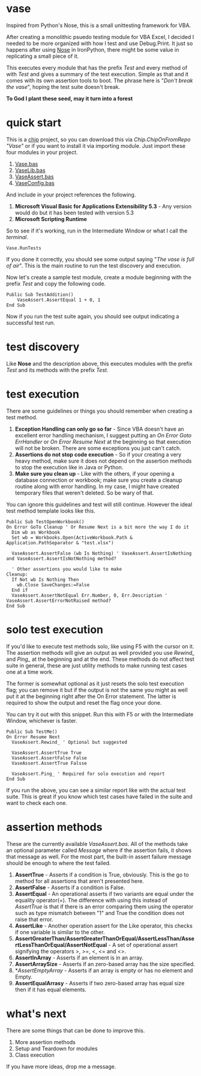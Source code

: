 vase
====

Inspired from Python's Nose, this is a small unittesting framework for VBA.

After creating a monolithic psuedo testing module for VBA Excel, I decided I needed to be more organized with how I test and use Debug.Print. It just so happens after using <a href="http://nose.readthedocs.org/en/latest/">Nose</a> in IronPython, there might be some value in replicating a small piece of it.

This executes every module that has the prefix *Test* and every method of with *Test* and gives a summary of the test execution. Simple as that and it comes with its own assertion tools to boot. The phrase here is "*Don't break the vase*", hoping the test suite doesn't break.

**To God I plant these seed, may it turn into a forest**

quick start
====

This is a <a href="https://github.com/FrancisMurillo/chip">chip</a> project, so you can download this via *Chip.ChipOnFromRepo "Vase"* or if you want to install it via importing module. Just import these four modules in your project.

1. <a href="https://raw.githubusercontent.com/FrancisMurillo/vase/master/Modules/Vase.bas">Vase.bas</a>
2. <a href="https://raw.githubusercontent.com/FrancisMurillo/vase/master/Modules/VaseLib.bas">VaseLib.bas</a>
3. <a href="https://raw.githubusercontent.com/FrancisMurillo/vase/master/Modules/VaseAssert.bas">VaseAssert.bas</a>
4. <a href="https://raw.githubusercontent.com/FrancisMurillo/vase/master/Modules/VaseConfig.bas">VaseConfig.bas</a>

And include in your project references the following.

1. **Microsoft Visual Basic for Applications Extensibility 5.3** - Any version would do but it has been tested with version 5.3
2. **Microsoft Scripting Runtime**

So to see if it's working, run in the Intermediate Window or what I call the *terminal*.

```
Vase.RunTests
```

If you done it correctly, you should see some output saying "*The vase is full of air*". This is the main routine to run the test discovery and execution.

Now let's create a sample test module, create a module beginning with the prefix *Test* and copy the following code.

```
Public Sub TestAddition()
    VaseAssert.AssertEqual 1 + 0, 1
End Sub
```

Now if you run the test suite again, you should see output indicating a successful test run.

test discovery
====

Like **Nose** and the description above, this executes modules with the prefix *Test* and its methods with the prefix *Test*. 

test execution
====

There are some guidelines or things you should remember when creating a test method.

1. **Exception Handling can only go so far** - Since VBA doesn't have an excellent error handling mechanism, I suggest putting an *On Error Goto ErrHandler* or *On Error Resume Next* at the beginning so that execution will not be broken. There are some exceptions you just can't catch.
2. **Assertions do not stop code execution** - So if your creating a very heavy method, make sure it does not depend on the assertion methods to stop the execution like in Java or Python.
3. **Make sure you clean up** - Like with the others, if your opening a database connection or workbook; make sure you create a cleanup routine along with error handling. In my case, I might have created temporary files that weren't deleted. So be wary of that.

You can ignore this guidelines and test will still continue. However the ideal test method template looks like this.

```
Public Sub TestOpenWorkbook()
On Error GoTo Cleanup ' Or Resume Next is a bit more the way I do it
  Dim wb as Workbook
  Set wb = Workbooks.Open(ActiveWorkbook.Path & Application.PathSeparator & "test.xlsx")

  VaseAssert.AssertFalse (wb Is Nothing) ' VaseAssert.AssertIsNothing and VaseAssert.AssertIsNotNothing method?
  
  ' Other assertions you would like to make
Cleanup:
  If Not wb Is Nothing Then
    wb.Close SaveChanges:=False
  End if
  VaseAssert.AssertNotEqual Err.Number, 0, Err.Description ' VaseAssert.AssertErrorNotRaised method?
End Sub
```

solo test execution
====

If you'd like to execute test methods solo, like using F5 with the cursor on it. The assertion methods will give an output as well provided you use *Rewind_* and *Ping_*  at the beginning and at the end. These methods do not affect test suite in general, these are just utility methods to make running test cases one at a time work. 

The former is somewhat optional as it just resets the solo test execution flag; you can remove it but if the output is not the same you might as well put it at the beginning right after the On Error statement. The latter is required to show the output and reset the flag once your done.

You can try it out with this snippet. Run this with F5 or with the Intermediate Window, whichever is faster.

```
Public Sub TestMe()
On Error Resume Next
  VaseAssert.Rewind_ ' Optional but suggested
  
  VaseAssert.AssertTrue True
  VaseAssert.AssertFalse False
  VaseAssert.AssertTrue Falsse
  
  VaseAssert.Ping_ ' Required for solo execution and report
End Sub
```

If you run the above, you can see a similar report like with the actual test suite. This is great if you know which test cases have failed in the suite and want to check each one.

assertion methods
====

These are the currently available *VaseAssert.bas*. All of the methods take an optional parameter called *Message* where if the assertion fails, it shows that message as well. For the most part, the built-in assert failure message should be enough to where the test failed. 

1. **AssertTrue** - Asserts if a condition is True, obviously. This is the go to method for all assertions that aren't presented here.
2. **AssertFalse** - Asserts if a condition is False.
3. **AssertEqual** - An operational asserts if two variants are equal under the equality operator(=). The difference with using this instead of *AssertTrue* is that if there is an error comparing them using the operator such as type mismatch between "1" and True the condition does not raise that error. 
4. **AssertLike** - Another operation assert for the Like operator, this checks if one variable is similar to the other.
5. **AssertGreaterThan/AssertGreaterThanOrEqual/AssertLessThan/AssertLessThanOrEqual/AssertNotEqual** - A set of operational assert signifying the operators >, >=, <, <= and <>. 
6. **AssertInArray** - Asserts if an element is in an array.
7. **AssertArraySize** - Asserts if an zero-based array has the size specified.
8. **AssertEmptyArray* - Asserts if an array is empty or has no element and Empty.
9. **AssertEqualArrasy** - Asserts if two zero-based array has equal size then if it has equal elements.
 

what's next
====

There are some things that can be done to improve this.

1. More assertion methods
2. Setup and Teardown for modules
3. Class execution

If you have more ideas, drop me a message.

